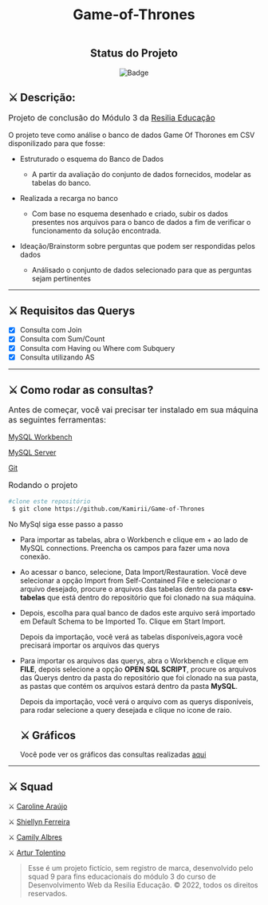 <h1 align = "center"> Game-of-Thrones </h1>

<img src="./paginas/images/995241.png" alt="">

<div id="inicio" align=center>
<h2><strong>Status do Projeto</strong></h2>

  ![Badge](https://img.shields.io/website?down_message=em%20andamento&label=STATUS&style=for-the-badge&up_message=conclu%C3%ADdo&url=https%3A%2F%2Fytallobruno.github.io%2FProjetoFinalModulo2%2F)

</div> 


## ⚔️ **Descrição:**

<p style="font-size: 16px">Projeto de conclusão do Módulo 3 da <a href="https://www.resilia.com.br/">Resilia Educação</a></p>
<p style="font-size: 14px">O projeto teve como análise o banco de dados Game Of Thorones em CSV disponilizado para que fosse:

 - Estruturado o esquema do Banco de Dados
   - A partir da avaliação do conjunto de dados fornecidos, modelar as tabelas
do banco.
 - Realizada a recarga no banco
   - Com base no esquema desenhado e criado, subir os dados presentes nos
arquivos para o banco de dados a fim de verificar o funcionamento da
solução encontrada.

- Ideação/Brainstorm sobre perguntas que podem ser respondidas pelos dados
   - Análisado o conjunto de dados selecionado para que as perguntas sejam
pertinentes

<hr>

## ⚔️ **Requisitos das Querys**

 -  [X] Consulta com Join
 -  [X] Consulta com Sum/Count
 -  [X] Consulta com Having ou Where com Subquery
 -  [x] Consulta utilizando AS
  
  <hr>

## ⚔️ **Como rodar as consultas?**

   <p style="font-size: 16px">Antes de começar, você vai precisar ter instalado em sua máquina as seguintes ferramentas:  </p>
   
 [MySQL Workbench](https://dev.mysql.com/downloads/workbench/) 

[MySQL Server](https://dev.mysql.com/downloads/mysql/)

[Git](https://git-scm.com/downloads)

  <p style="font-size: 16px" >Rodando o projeto</p>

  ```bash
  #clone este repositório
   $ git clone https://github.com/Kamirii/Game-of-Thrones
  ```
 No MySql siga esse passo a passo

  - Para importar as tabelas, abra o Workbench e clique em + ao lado de MySQL connections. Preencha os campos para fazer uma nova conexão.
  - Ao acessar o banco, selecione, Data Import/Restauration. Você deve selecionar a opção Import from Self-Contained File e selecionar o arquivo desejado, procure o arquivos das tabelas dentro da pasta **csv-tabelas** que está dentro do repositório que foi clonado na sua máquina.
  - Depois, escolha para qual banco de dados este arquivo será importado em Default Schema to be Imported To. Clique em Start Import.
  
   
     
     Depois da importação, você verá as tabelas disponíveis,agora você precisará importar os arquivos das querys

 - Para importar os arquivos das querys, abra o Workbench e clique em **FILE**, depois selecione a opção **OPEN SQL SCRIPT**, procure os arquivos das Querys dentro da pasta do repositório que foi clonado na sua pasta, as pastas que contém os arquivos estará dentro da pasta **MySQL**.
  
   Depois da importação, você verá o arquivo com as querys disponíveis, para rodar selecione a query desejada e clique no icone de raio.

   
  

   ## ⚔️ **Gráficos**

      Você pode ver os gráficos das consultas realizadas [aqui](https://git-scm.com/downloads)

<hr>


## ⚔️ **Squad**

 ⚔️ [Caroline Araújo](https://github.com/carolfranca0310)

 ⚔️ [Shiellyn Ferreira](https://github.com/ShiellynFerr)

 ⚔️ [Camily Albres](https://github.com/Kamirii)

 ⚔️ [Artur Tolentino](https://github.com/ArturTolentino)




> Esse é um projeto fictício, sem registro de marca, desenvolvido pelo squad 9 para fins educacionais do módulo 3 do curso de Desenvolvimento Web da Resilia Educação. © 2022, todos os direitos reservados.  
